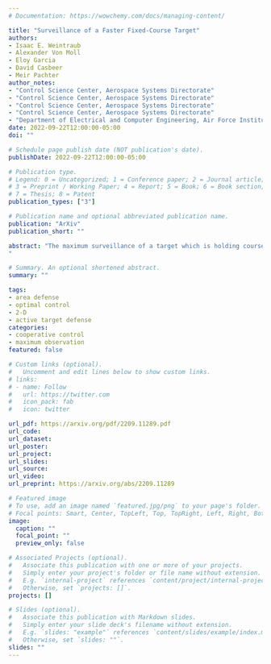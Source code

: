 ```yaml
---
# Documentation: https://wowchemy.com/docs/managing-content/

title: "Surveillance of a Faster Fixed-Course Target"
authors: 
- Isaac E. Weintraub
- Alexander Von Moll
- Eloy Garcia
- David Casbeer
- Meir Pachter
author_notes:
- "Control Science Center, Aerospace Systems Directorate"
- "Control Science Center, Aerospace Systems Directorate"
- "Control Science Center, Aerospace Systems Directorate"
- "Control Science Center, Aerospace Systems Directorate"
- "Department of Electrical and Computer Engineering, Air Force Institute of Technology"
date: 2022-09-22T12:00:00-05:00
doi: ""

# Schedule page publish date (NOT publication's date).
publishDate: 2022-09-22T12:00:00-05:00

# Publication type.
# Legend: 0 = Uncategorized; 1 = Conference paper; 2 = Journal article;
# 3 = Preprint / Working Paper; 4 = Report; 5 = Book; 6 = Book section;
# 7 = Thesis; 8 = Patent
publication_types: ["3"]

# Publication name and optional abbreviated publication name.
publication: "ArXiv"
publication_short: ""

abstract: "The maximum surveillance of a target which is holding course is considered, wherein an observer vehicle aims to maximize the time that a faster target remains within a fixed-range of the observer. This entails two coupled phases: an approach phase and observation phase. In the approach phase, the observer strives to make contact with the faster target, such that in the observation phase, the observer is able to maximize the time where the target remains within range. Using Pontryagin's Minimum Principle, the optimal control laws for the observer are found in closed-form. Example scenarios highlight various aspects of the engagement.
"

# Summary. An optional shortened abstract.
summary: ""

tags: 
- area defense
- optimal control
- 2-D
- active target defense
categories:
- cooperative control
- maximum observation
featured: false

# Custom links (optional).
#   Uncomment and edit lines below to show custom links.
# links:
# - name: Follow
#   url: https://twitter.com
#   icon_pack: fab
#   icon: twitter

url_pdf: https://arxiv.org/pdf/2209.11289.pdf
url_code:
url_dataset:
url_poster:
url_project:
url_slides:
url_source:
url_video:
url_preprint: https://arxiv.org/abs/2209.11289

# Featured image
# To use, add an image named `featured.jpg/png` to your page's folder. 
# Focal points: Smart, Center, TopLeft, Top, TopRight, Left, Right, BottomLeft, Bottom, BottomRight.
image:
  caption: ""
  focal_point: ""
  preview_only: false

# Associated Projects (optional).
#   Associate this publication with one or more of your projects.
#   Simply enter your project's folder or file name without extension.
#   E.g. `internal-project` references `content/project/internal-project/index.md`.
#   Otherwise, set `projects: []`.
projects: []

# Slides (optional).
#   Associate this publication with Markdown slides.
#   Simply enter your slide deck's filename without extension.
#   E.g. `slides: "example"` references `content/slides/example/index.md`.
#   Otherwise, set `slides: ""`.
slides: ""
---
```

